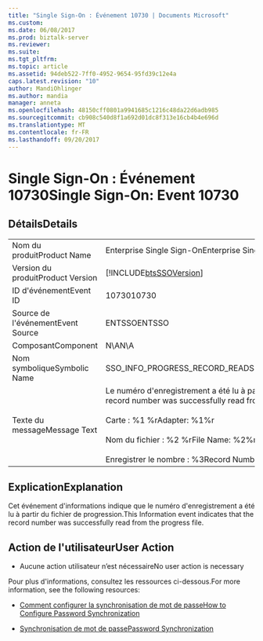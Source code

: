 ```yaml
---
title: "Single Sign-On : Événement 10730 | Documents Microsoft"
ms.custom: 
ms.date: 06/08/2017
ms.prod: biztalk-server
ms.reviewer: 
ms.suite: 
ms.tgt_pltfrm: 
ms.topic: article
ms.assetid: 94deb522-7ff0-4952-9654-95fd39c12e4a
caps.latest.revision: "10"
author: MandiOhlinger
ms.author: mandia
manager: anneta
ms.openlocfilehash: 48150cff0801a9941685c1216c48da22d6adb985
ms.sourcegitcommit: cb908c540d8f1a692d01dc8f313e16cb4b4e696d
ms.translationtype: MT
ms.contentlocale: fr-FR
ms.lasthandoff: 09/20/2017
---
```

# <a name="single-sign-on-event-10730"></a><span data-ttu-id="774e6-102">Single Sign-On : Événement 10730</span><span class="sxs-lookup"><span data-stu-id="774e6-102">Single Sign-On: Event 10730</span></span>
## <a name="details"></a><span data-ttu-id="774e6-103">Détails</span><span class="sxs-lookup"><span data-stu-id="774e6-103">Details</span></span>  
  
|||  
|-|-|  
|<span data-ttu-id="774e6-104">Nom du produit</span><span class="sxs-lookup"><span data-stu-id="774e6-104">Product Name</span></span>|<span data-ttu-id="774e6-105">Enterprise Single Sign-On</span><span class="sxs-lookup"><span data-stu-id="774e6-105">Enterprise Single Sign-On</span></span>|  
|<span data-ttu-id="774e6-106">Version du produit</span><span class="sxs-lookup"><span data-stu-id="774e6-106">Product Version</span></span>|[!INCLUDE[btsSSOVersion](../includes/btsssoversion-md.md)]|  
|<span data-ttu-id="774e6-107">ID d'événement</span><span class="sxs-lookup"><span data-stu-id="774e6-107">Event ID</span></span>|<span data-ttu-id="774e6-108">10730</span><span class="sxs-lookup"><span data-stu-id="774e6-108">10730</span></span>|  
|<span data-ttu-id="774e6-109">Source de l'événement</span><span class="sxs-lookup"><span data-stu-id="774e6-109">Event Source</span></span>|<span data-ttu-id="774e6-110">ENTSSO</span><span class="sxs-lookup"><span data-stu-id="774e6-110">ENTSSO</span></span>|  
|<span data-ttu-id="774e6-111">Composant</span><span class="sxs-lookup"><span data-stu-id="774e6-111">Component</span></span>|<span data-ttu-id="774e6-112">N\A</span><span class="sxs-lookup"><span data-stu-id="774e6-112">N\A</span></span>|  
|<span data-ttu-id="774e6-113">Nom symbolique</span><span class="sxs-lookup"><span data-stu-id="774e6-113">Symbolic Name</span></span>|<span data-ttu-id="774e6-114">SSO_INFO_PROGRESS_RECORD_READ</span><span class="sxs-lookup"><span data-stu-id="774e6-114">SSO_INFO_PROGRESS_RECORD_READ</span></span>|  
|<span data-ttu-id="774e6-115">Texte du message</span><span class="sxs-lookup"><span data-stu-id="774e6-115">Message Text</span></span>|<span data-ttu-id="774e6-116">Le numéro d'enregistrement a été lu à partir du fichier de progression.%r</span><span class="sxs-lookup"><span data-stu-id="774e6-116">The record number was successfully read from the progress file.%r</span></span><br /><br /> <span data-ttu-id="774e6-117">Carte : %1 %r</span><span class="sxs-lookup"><span data-stu-id="774e6-117">Adapter: %1%r</span></span><br /><br /> <span data-ttu-id="774e6-118">Nom du fichier : %2 %r</span><span class="sxs-lookup"><span data-stu-id="774e6-118">File Name: %2%r</span></span><br /><br /> <span data-ttu-id="774e6-119">Enregistrer le nombre : %3</span><span class="sxs-lookup"><span data-stu-id="774e6-119">Record Number: %3</span></span>|  
  
## <a name="explanation"></a><span data-ttu-id="774e6-120">Explication</span><span class="sxs-lookup"><span data-stu-id="774e6-120">Explanation</span></span>  
 <span data-ttu-id="774e6-121">Cet événement d'informations indique que le numéro d'enregistrement a été lu à partir du fichier de progression.</span><span class="sxs-lookup"><span data-stu-id="774e6-121">This Information event indicates that the record number was successfully read from the progress file.</span></span>  
  
## <a name="user-action"></a><span data-ttu-id="774e6-122">Action de l'utilisateur</span><span class="sxs-lookup"><span data-stu-id="774e6-122">User Action</span></span>  
  
-   <span data-ttu-id="774e6-123">Aucune action utilisateur n’est nécessaire</span><span class="sxs-lookup"><span data-stu-id="774e6-123">No user action is necessary</span></span>  
  
 <span data-ttu-id="774e6-124">Pour plus d'informations, consultez les ressources ci-dessous.</span><span class="sxs-lookup"><span data-stu-id="774e6-124">For more information, see the following resources:</span></span>  
  
-   [<span data-ttu-id="774e6-125">Comment configurer la synchronisation de mot de passe</span><span class="sxs-lookup"><span data-stu-id="774e6-125">How to Configure Password Synchronization</span></span>](../core/how-to-configure-password-synchronization.md)  
  
-   [<span data-ttu-id="774e6-126">Synchronisation de mot de passe</span><span class="sxs-lookup"><span data-stu-id="774e6-126">Password Synchronization</span></span>](../core/password-synchronization2.md)